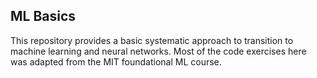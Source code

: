 ## ML Basics

This repository provides a basic systematic approach to transition to machine learning and neural networks.
Most of the code exercises here was adapted from the MIT foundational ML course.

